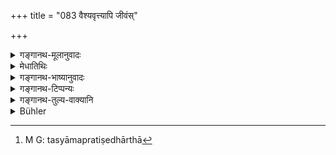 +++
title = "083 वैश्यवृत्त्यापि जीवंस्"

+++

<details><summary>गङ्गानथ-मूलानुवादः</summary>

But even when subsisting by the occupation of the Vaiśya, the Brāhmaṇa or the Kṣatriya shall carefully avoid agriculture, which involves injury to living creatures and is dependent upon others.—(83)
</details>

<details><summary>मेधातिथिः</summary>

कृषिनिन्देतरवैश्यवृत्तिस्तुत्यर्था, न पुनस् तस्याः प्रतिषेधार्था[^१६७] । तथा च सति उपदेशो व्यर्थो ऽस्या आपद्यते ॥ १०.८३ ॥


[^१६७]:
     M G: tasyāmapratiṣedhārthā
</details>

<details><summary>गङ्गानथ-भाष्यानुवादः</summary>

This deprecation of Agriculture is meant to eulogise the other occupations of the Vaiśya, and to forbid agriculture itself. If it had been to be entirely forbidden, the permitting of it (under 82) would become absolutely pointless.—(83)
</details>

<details><summary>गङ्गानथ-टिप्पन्यः</summary>

This verse is quoted in *Aparārka*, (p. 936), to the effect that even
when taking to the Vaiśya’s livelihood, the Brāhmaṇa shall avoid
cultivating land himself;—and in *Parāśaramādhava* (Ācara, p. 426), as
prohibiting the Brāhmaṇa’s cultivation of land by himself.
</details>

<details><summary>गङ्गानथ-तुल्य-वाक्यानि</summary>

**(verses 10.81-84)  
**

See Comparative notes for [Verse
10.81].
</details>

<details><summary>Bühler</summary>

083	But a Brahmana, or a Kshatriya, living by a Vaisya's mode of subsistence, shall carefully avoid (the pursuit of) agriculture, (which causes) injury to many beings and depends on others.
</details>
